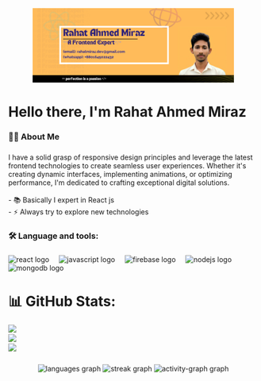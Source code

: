 <div align="center">
  <img height="150" src="https://github.com/rahatmirazdev/rahatmirazdev/blob/main/rahatbanner.png?raw=true"  />
</div>

###

<h1 align="left">Hello there, I'm Rahat Ahmed Miraz</h1>

###

<h3 align="left">👩‍💻  About Me</h3>

###

<p align="left">I have a solid grasp of responsive design principles and leverage the latest frontend technologies to create seamless user experiences. Whether it's creating dynamic interfaces, implementing animations, or optimizing performance, I'm dedicated to crafting exceptional digital solutions.<br><br>- 📚 Basically I expert in React js <br>- ⚡ Always try to explore new technologies</p>

###

<h3 align="left">🛠 Language and tools:</h3>

###

<div align="left">
  <img src="https://cdn.jsdelivr.net/gh/devicons/devicon/icons/react/react-original.svg" height="40" alt="react logo"  />
  <img width="12" />
  <img src="https://cdn.jsdelivr.net/gh/devicons/devicon/icons/javascript/javascript-original.svg" height="40" alt="javascript logo"  />
  <img width="12" />
  <img src="https://cdn.jsdelivr.net/gh/devicons/devicon/icons/firebase/firebase-plain.svg" height="40" alt="firebase logo"  />
  <img width="12" />
  <img src="https://cdn.simpleicons.org/nodedotjs/339933" height="40" alt="nodejs logo"  />
  <img width="12" />
  <img src="https://skillicons.dev/icons?i=mongodb" height="40" alt="mongodb logo"  />
</div>

###

# 📊 GitHub Stats:
![](https://github-readme-stats.vercel.app/api?username=rahatmirazdev&theme=dark&hide_border=true&include_all_commits=false&count_private=false)<br/>
![](https://github-readme-streak-stats.herokuapp.com/?user=rahatmirazdev&theme=dark&hide_border=true)<br/>
![](https://github-readme-stats.vercel.app/api/top-langs/?username=rahatmirazdev&theme=dark&hide_border=true&include_all_commits=false&count_private=false&layout=compact)

###

<div align="center">
  <img src="https://github-readme-stats.vercel.app/api/top-langs?username=rahatmirazdev&locale=en&hide_title=false&layout=compact&card_width=320&langs_count=5&theme=dracula&hide_border=false&order=2" height="150" alt="languages graph"  />
  <img src="https://streak-stats.demolab.com?user=rahatmirazdev&locale=en&mode=daily&theme=dracula&hide_border=false&border_radius=5&order=3" height="150" alt="streak graph"  />
  <img src="https://github-readme-activity-graph.vercel.app/graph?username=rahatmirazdev&radius=16&theme=react&area=true&order=5" height="300" alt="activity-graph graph"  />
</div>

###

